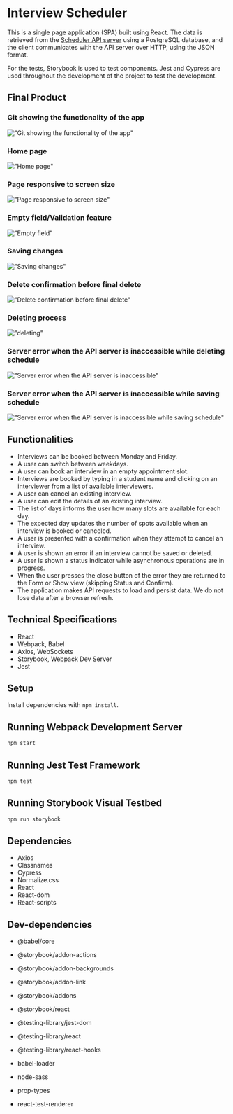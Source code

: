 # Interview Scheduler

This is a single page application (SPA) built using React. The data is retrieved from the [Scheduler API server](https://github.com/Emeka-asogwa/scheduler-api) using a PostgreSQL database, and the client communicates with the API server over HTTP, using the JSON format.

For the tests, Storybook is used to test components. Jest and Cypress are used throughout the development of the project to test the development.

## Final Product

### Git showing the functionality of the app

!["Git showing the functionality of the app"](https://github.com/Emeka-asogwa/scheduler/blob/master/docs/scheduler.gif)

### Home page

!["Home page"](https://github.com/Emeka-asogwa/scheduler/blob/master/docs/home_page.png)

### Page responsive to screen size

!["Page responsive to screen size"](https://github.com/Emeka-asogwa/scheduler/blob/master/docs/one_page.png)

### Empty field/Validation feature

!["Empty field"](https://github.com/Emeka-asogwa/scheduler/blob/master/docs/empty_field.png)

### Saving changes

!["Saving changes"](https://github.com/Emeka-asogwa/scheduler/blob/master/docs/saving.png)

### Delete confirmation before final delete

!["Delete confirmation before final delete"](https://github.com/Emeka-asogwa/scheduler/blob/master/docs/delete_warning.png)

### Deleting process

!["deleting"](https://github.com/Emeka-asogwa/scheduler/blob/master/docs/deleting1.png)

### Server error when the API server is inaccessible while deleting schedule

!["Server error when the API server is inaccessible"](https://github.com/Emeka-asogwa/scheduler/blob/master/docs/server_error_delete.png)

### Server error when the API server is inaccessible while saving schedule

!["Server error when the API server is inaccessible while saving schedule"](https://github.com/Emeka-asogwa/scheduler/blob/master/docs/server_error_save.png)

## Functionalities

- Interviews can be booked between Monday and Friday.
- A user can switch between weekdays.
- A user can book an interview in an empty appointment slot.
- Interviews are booked by typing in a student name and clicking on an interviewer from a list of available interviewers.
- A user can cancel an existing interview.
- A user can edit the details of an existing interview.
- The list of days informs the user how many slots are available for each day.
- The expected day updates the number of spots available when an interview is booked or canceled.
- A user is presented with a confirmation when they attempt to cancel an interview.
- A user is shown an error if an interview cannot be saved or deleted.
- A user is shown a status indicator while asynchronous operations are in progress.
- When the user presses the close button of the error they are returned to the Form or Show view (skipping Status and Confirm).
- The application makes API requests to load and persist data. We do not lose data after a browser refresh.

## Technical Specifications

- React
- Webpack, Babel
- Axios, WebSockets
- Storybook, Webpack Dev Server
- Jest

## Setup

Install dependencies with `npm install`.

## Running Webpack Development Server

```sh
npm start
```

## Running Jest Test Framework

```sh
npm test
```

## Running Storybook Visual Testbed

```sh
npm run storybook
```

## Dependencies

- Axios
- Classnames
- Cypress
- Normalize.css
- React
- React-dom
- React-scripts

## Dev-dependencies

- @babel/core
- @storybook/addon-actions
- @storybook/addon-backgrounds
- @storybook/addon-link
- @storybook/addons

- @storybook/react
- @testing-library/jest-dom
- @testing-library/react
- @testing-library/react-hooks
- babel-loader
- node-sass
- prop-types
- react-test-renderer
